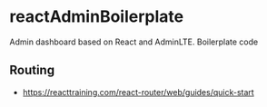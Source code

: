 # reactAdminBoilerplate
Admin dashboard based on React and AdminLTE. Boilerplate code

## Routing
- https://reacttraining.com/react-router/web/guides/quick-start

